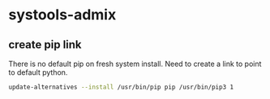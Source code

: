 # systools-admix

## create pip link

There is no default pip on fresh system install.
Need to create a link to point to default python.

```bash
update-alternatives --install /usr/bin/pip pip /usr/bin/pip3 1
```
